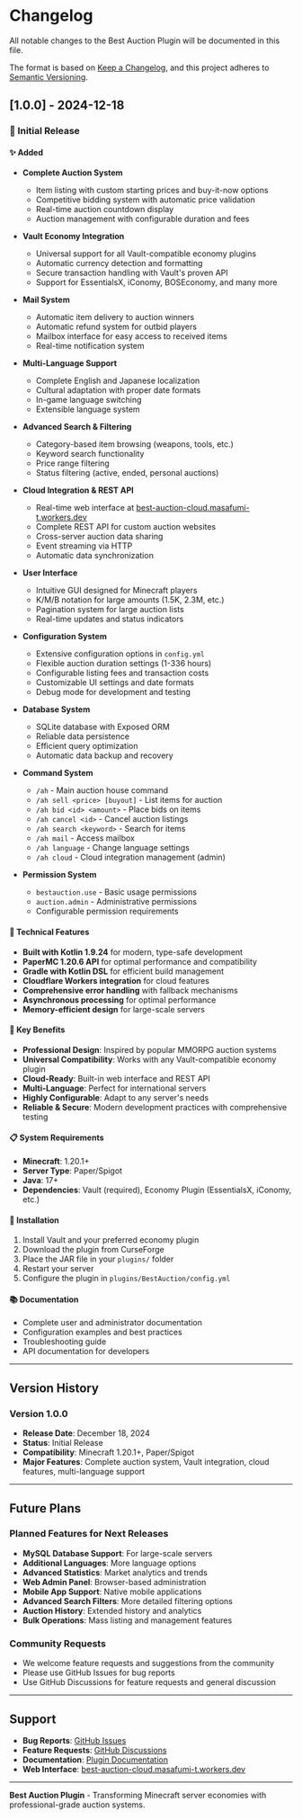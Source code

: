 # Changelog

All notable changes to the Best Auction Plugin will be documented in this file.

The format is based on [Keep a Changelog](https://keepachangelog.com/en/1.0.0/),
and this project adheres to [Semantic Versioning](https://semver.org/spec/v2.0.0.html).

## [1.0.0] - 2024-12-18

### 🎉 Initial Release

#### ✨ Added
- **Complete Auction System**
  - Item listing with custom starting prices and buy-it-now options
  - Competitive bidding system with automatic price validation
  - Real-time auction countdown display
  - Auction management with configurable duration and fees

- **Vault Economy Integration**
  - Universal support for all Vault-compatible economy plugins
  - Automatic currency detection and formatting
  - Secure transaction handling with Vault's proven API
  - Support for EssentialsX, iConomy, BOSEconomy, and many more

- **Mail System**
  - Automatic item delivery to auction winners
  - Automatic refund system for outbid players
  - Mailbox interface for easy access to received items
  - Real-time notification system

- **Multi-Language Support**
  - Complete English and Japanese localization
  - Cultural adaptation with proper date formats
  - In-game language switching
  - Extensible language system

- **Advanced Search & Filtering**
  - Category-based item browsing (weapons, tools, etc.)
  - Keyword search functionality
  - Price range filtering
  - Status filtering (active, ended, personal auctions)

- **Cloud Integration & REST API**
  - Real-time web interface at [best-auction-cloud.masafumi-t.workers.dev](http://best-auction-cloud.masafumi-t.workers.dev/)
  - Complete REST API for custom auction websites
  - Cross-server auction data sharing
  - Event streaming via HTTP
  - Automatic data synchronization

- **User Interface**
  - Intuitive GUI designed for Minecraft players
  - K/M/B notation for large amounts (1.5K, 2.3M, etc.)
  - Pagination system for large auction lists
  - Real-time updates and status indicators

- **Configuration System**
  - Extensive configuration options in `config.yml`
  - Flexible auction duration settings (1-336 hours)
  - Configurable listing fees and transaction costs
  - Customizable UI settings and date formats
  - Debug mode for development and testing

- **Database System**
  - SQLite database with Exposed ORM
  - Reliable data persistence
  - Efficient query optimization
  - Automatic data backup and recovery

- **Command System**
  - `/ah` - Main auction house command
  - `/ah sell <price> [buyout]` - List items for auction
  - `/ah bid <id> <amount>` - Place bids on items
  - `/ah cancel <id>` - Cancel auction listings
  - `/ah search <keyword>` - Search for items
  - `/ah mail` - Access mailbox
  - `/ah language` - Change language settings
  - `/ah cloud` - Cloud integration management (admin)

- **Permission System**
  - `bestauction.use` - Basic usage permissions
  - `auction.admin` - Administrative permissions
  - Configurable permission requirements

#### 🔧 Technical Features
- **Built with Kotlin 1.9.24** for modern, type-safe development
- **PaperMC 1.20.6 API** for optimal performance and compatibility
- **Gradle with Kotlin DSL** for efficient build management
- **Cloudflare Workers integration** for cloud features
- **Comprehensive error handling** with fallback mechanisms
- **Asynchronous processing** for optimal performance
- **Memory-efficient design** for large-scale servers

#### 🌟 Key Benefits
- **Professional Design**: Inspired by popular MMORPG auction systems
- **Universal Compatibility**: Works with any Vault-compatible economy plugin
- **Cloud-Ready**: Built-in web interface and REST API
- **Multi-Language**: Perfect for international servers
- **Highly Configurable**: Adapt to any server's needs
- **Reliable & Secure**: Modern development practices with comprehensive testing

#### 📋 System Requirements
- **Minecraft**: 1.20.1+
- **Server Type**: Paper/Spigot
- **Java**: 17+
- **Dependencies**: Vault (required), Economy Plugin (EssentialsX, iConomy, etc.)

#### 🚀 Installation
1. Install Vault and your preferred economy plugin
2. Download the plugin from CurseForge
3. Place the JAR file in your `plugins/` folder
4. Restart your server
5. Configure the plugin in `plugins/BestAuction/config.yml`

#### 📚 Documentation
- Complete user and administrator documentation
- Configuration examples and best practices
- Troubleshooting guide
- API documentation for developers

---

## Version History

### Version 1.0.0
- **Release Date**: December 18, 2024
- **Status**: Initial Release
- **Compatibility**: Minecraft 1.20.1+, Paper/Spigot
- **Major Features**: Complete auction system, Vault integration, cloud features, multi-language support

---

## Future Plans

### Planned Features for Next Releases
- **MySQL Database Support**: For large-scale servers
- **Additional Languages**: More language options
- **Advanced Statistics**: Market analytics and trends
- **Web Admin Panel**: Browser-based administration
- **Mobile App Support**: Native mobile applications
- **Advanced Search Filters**: More detailed filtering options
- **Auction History**: Extended history and analytics
- **Bulk Operations**: Mass listing and management features

### Community Requests
- We welcome feature requests and suggestions from the community
- Please use GitHub Issues for bug reports
- Use GitHub Discussions for feature requests and general discussion

---

## Support

- **Bug Reports**: [GitHub Issues](https://github.com/0x48lab/best_auction/issues)
- **Feature Requests**: [GitHub Discussions](https://github.com/0x48lab/best_auction/discussions)
- **Documentation**: [Plugin Documentation](https://github.com/0x48lab/best_auction/blob/main/PLUGIN_DOCUMENTATION.md)
- **Web Interface**: [best-auction-cloud.masafumi-t.workers.dev](http://best-auction-cloud.masafumi-t.workers.dev/)

---

**Best Auction Plugin** - Transforming Minecraft server economies with professional-grade auction systems. 